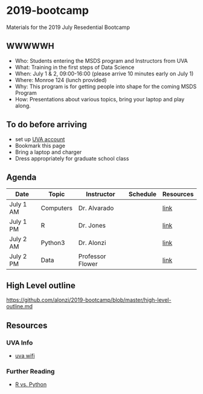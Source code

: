 # 2019-bootcamp
Materials for the 2019 July Resedential Bootcamp

## WWWWWH
* Who: Students entering the MSDS program and Instructors from UVA 
* What: Training in the first steps of Data Science
* When: July 1 & 2, 09:00-16:00 (please arrive 10 minutes early on July 1)
* Where: Monroe 124 (lunch provided)
* Why: This program is for getting people into shape for the coming MSDS Program
* How: Presentations about various topics, bring your laptop and play along.

## To do before arriving
* set up [UVA account](https://virginia.service-now.com/its?id=itsweb_kb_article&sys_id=4bfbe33cdbde5f405bce5478dc9619ff)
* Bookmark this page
* Bring a laptop and charger
* Dress appropriately for graduate school class

## Agenda
| Date | Topic | Instructor | Schedule | Resources |
|------|-------|------------|----------|-----------|
| July 1 AM | Computers | Dr. Alvarado | | [link](https://github.com/alonzi/2019-bootcamp/tree/master/Intro) |
| July 1 PM | R | Dr. Jones | | [link](https://github.com/alonzi/2019-bootcamp/tree/master/R) |
| July 2 AM | Python3 | Dr. Alonzi | | [link](https://github.com/alonzi/2019-bootcamp/tree/master/python3) |
| July 2 PM | Data | Professor Flower | | [link](https://github.com/alonzi/2019-bootcamp/tree/master/Data-Science-Mindset) |

## High Level outline
https://github.com/alonzi/2019-bootcamp/blob/master/high-level-outline.md

## Resources
### UVA Info
* [uva wifi](https://virginia.service-now.com/its?id=itsweb_kb_article&sys_id=3c2e1413db7acb804f32fb671d9619f4)
### Further Reading
* [R vs. Python](https://github.com/matloff/R-vs.-Python-for-Data-Science)
